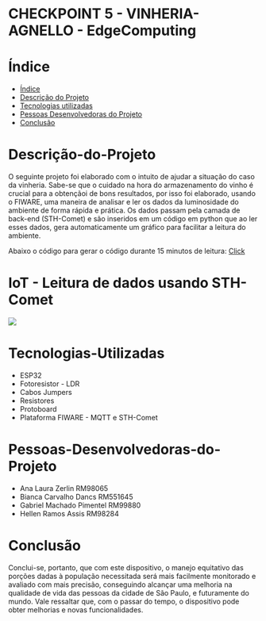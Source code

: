 # CHECKPOINT 5  - VINHERIA-AGNELLO - EdgeComputing

# Índice 
* [Índice](#índice)
* [Descrição do Projeto](#Descrição-do-Projeto)
* [Tecnologias utilizadas](#Tecnologias-Utilizadas)
* [Pessoas Desenvolvedoras do Projeto](#Pessoas-Desenvolvedoras-do-Projeto)
* [Conclusão](#Conclusão)

# Descrição-do-Projeto
O seguinte projeto foi elaborado com o intuito de ajudar a situação do caso da vinheria.
Sabe-se que o cuidado na hora do armazenamento do vinho é crucial para a obtençãoi de bons resultados, por isso
foi elaborado, usando o FIWARE, uma maneira de analisar e ler os dados da luminosidade do ambiente de forma rápida e prática.
Os dados passam pela camada de back-end (STH-Comet) e são inseridos em um código em python que ao ler esses dados, gera 
automaticamente um gráfico para facilitar a leitura do ambiente.

Abaixo o código para gerar o código durante 15 minutos de leitura: <a href="https://github.com/GabrielMachadoCP/cp5/blob/main/sth-comet.py">Click</a>

# IoT - Leitura de dados usando STH-Comet
<img src="https://github.com/GabrielMachadoCP/cp5/blob/main/grafico.png">

# Tecnologias-Utilizadas
* ESP32
* Fotoresistor - LDR
* Cabos Jumpers
* Resistores
* Protoboard
* Plataforma FIWARE - MQTT e STH-Comet

# Pessoas-Desenvolvedoras-do-Projeto
* Ana Laura Zerlin					      RM98065
* Bianca Carvalho Dancs					  RM551645
* Gabriel Machado Pimentel				RM99880
* Hellen Ramos Assis					    RM98284

# Conclusão
Conclui-se, portanto, que com este dispositivo, o manejo equitativo das porções dadas à população 
necessitada será mais facilmente monitorado e avaliado com mais precisão, conseguindo alcançar uma 
melhoria na qualidade de vida das pessoas da cidade de São Paulo, e futuramente do mundo. Vale ressaltar 
que, com o passar do tempo, o dispositivo pode obter melhorias e novas funcionalidades.

